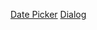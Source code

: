 [Date Picker](http://package.elm-lang.org/packages/elm-community/elm-datepicker/latest)
[Dialog](http://package.elm-lang.org/packages/krisajenkins/elm-dialog/latest)
